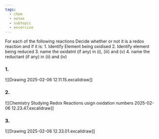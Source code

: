 ```yaml
---
tags:
  - chem
  - notes
  - subtopic
  - excercise
---
```

For each of the following reactions
 Decide whether or not it is a redox reaction and if it is:
	1. Identify Element being oxidised
	2. Identify element being reduced
	3. name the oxidatnt (if any) in (i), (iii) and (v)
	4. name the reductant (if any) in (ii) and (iv)

### 1. 
![[Drawing 2025-02-06 12.11.15.excalidraw]]

### 2. 
![[Chemistry Studying Redox Reactions usign oxidation numbers 2025-02-06 12.23.47.excalidraw]]


### 3. 
![[Drawing 2025-02-06 12.33.01.excalidraw]]




